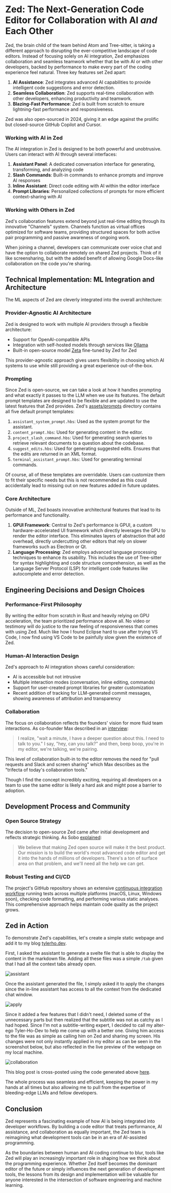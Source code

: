 # Zed: The Next-Generation Code Editor for Collaboration with AI *and* Each Other

Zed, the brain child of the team behind Atom and Tree-sitter, is taking a different approach to disrupting the ever-competitive landscape of code editors. Instead of focusing solely on AI integration, Zed emphasizes collaboration and seamless teamwork whether that be with AI or with other developers, backed by performance to make every part of the coding experience feel natural. Three key features set Zed apart:

1. **AI Assistance**: Zed integrates advanced AI capabilities to provide intelligent code suggestions and error detection.
2. **Seamless Collaboration**: Zed supports real-time collaboration with other developers, enhancing productivity and teamwork.
3. **Blazing-Fast Performance**: Zed is built from scratch to ensure lightning-fast performance and responsiveness.

Zed was also open-sourced in 2024, giving it an edge against the prolific but closed-source GitHub Copilot and Cursor.

### Working with AI in Zed

The AI integration in Zed is designed to be both powerful and unobtrusive. Users can interact with AI through several interfaces:

1. **Assistant Panel**: A dedicated conversation interface for generating, transforming, and analyzing code
2. **Slash Commands**: Built-in commands to enhance prompts and improve AI responses
3. **Inline Assistant**: Direct code editing with AI within the editor interface
4. **Prompt Libraries**: Personalized collections of prompts for more efficient context-sharing with AI

### Working with Others in Zed

Zed's collaboration features extend beyond just real-time editing through its innovative "Channels" system. Channels function as virtual offices optimized for software teams, providing structured spaces for both active pair programming and passive awareness of ongoing work.

When joining a channel, developers can communicate over voice chat and have the option to collaborate remotely on shared Zed projects. Think of it like screensharing, but with the added benefit of allowing Google Docs-like collaboration on the code you're sharing.

## Technical Implementation: ML Integration and Architecture

The ML aspects of Zed are cleverly integrated into the overall architecture:

### Provider-Agnostic AI Architecture

Zed is designed to work with multiple AI providers through a flexible architecture:

- Support for OpenAI-compatible APIs
- Integration with self-hosted models through services like [Ollama](https://ollama.com/)
- Built-in open-source model [Zeta](https://zed.dev/blog/edit-prediction) fine-tuned by Zed for Zed

This provider-agnostic approach gives users flexibility in choosing which AI systems to use while still providing a great experience out-of-the-box.

### Prompting

Since Zed is open-source, we can take a look at how it handles prompting and what exactly it passes to the LLM when we use its features. The default prompt templates are designed to be flexible and are updated to use the latest features that Zed provides. Zed's [assets/prompts](https://github.com/zed-industries/zed/tree/main/assets/prompts) directory contains all five default prompt templates:

1. `assistant_system_prompt.hbs`: Used as the system prompt for the assistant.
2. `content_prompt.hbs`: Used for generating content in the editor.
3. `project_slash_command.hbs`: Used for generating search queries to retrieve relevant documents to a question about the codebase.
4. `suggest_edits.hbs`: Used for generating suggested edits. Ensures that the edits are returned in an XML format.
5. `terminal_assistant_prompt.hbs`: Used for generating terminal commands.

Of course, all of these templates are overridable. Users can customize them to fit their specific needs but this is not recommended as this could accidentally lead to missing out on new features added in future updates.

### Core Architecture

Outside of ML, Zed boasts innovative architectural features that lead to its performance and functionality.

1. **GPUI Framework**: Central to Zed's performance is GPUI, a custom hardware-accelerated UI framework which directly leverages the GPU to render the editor interface. This eliminates layers of abstraction that add overhead, directly undercutting other editors that rely on slower frameworks such as Electron or Qt.
2. **Language Processing**: Zed employs advanced language processing techniques to enhance its usability. This includes the use of Tree-sitter for syntax highlighting and code structure comprehension, as well as the Language Server Protocol (LSP) for intelligent code features like autocomplete and error detection.

## Engineering Decisions and Design Choices

### Performance-First Philosophy

By writing the editor from scratch in Rust and heavily relying on GPU acceleration, the team prioritized performance above all. No video or testimony will do justice to the raw feeling of responsiveness that comes with using Zed. Much like how I found Eclipse hard to use after trying VS Code, I now find using VS Code to be painfully slow given the existence of Zed.

### Human-AI Interaction Design

Zed's approach to AI integration shows careful consideration:

- AI is accessible but not intrusive
- Multiple interaction modes (conversation, inline editing, commands)
- Support for user-created prompt libraries for greater customization
- Recent addition of tracking for LLM-generated commit messages, showing awareness of attribution and transparency

### Collaboration

The focus on collaboration reflects the founders' vision for more fluid team interactions. As co-founder Max described in an [interview](https://zed.dev/blog/full-spectrum-of-collaboration):

> I realize, "wait a minute, I have a deeper question about this. I need to talk to you." I say, "hey, can you talk?" and then, beep boop, you're in my editor, we're talking, we're pairing.

This level of collaboration built-in to the editor removes the need for "pull requests and Slack and screen sharing" which Max describes as the "trifecta of today's collaboration tools."

Though I find the concept incredibly exciting, requiring all developers on a team to use the same editor is likely a hard ask and might pose a barrier to adoption.

## Development Process and Community

### Open Source Strategy

The decision to open-source Zed came after initial development and reflects strategic thinking. As Sobo [explained](https://www.infoq.com/news/2024/02/zed-code-editor-open-sourced/):

> We believe that making Zed open source will make it the best product. Our mission is to build the world's most advanced code editor and get it into the hands of millions of developers. There's a ton of surface area on that problem, and we'll need all the help we can get.

### Robust Testing and CI/CD

The project's GitHub repository shows an extensive [continuous integration workflow](https://github.com/zed-industries/zed/actions) running tests across multiple platforms (macOS, Linux, Windows soon), checking code formatting, and performing various static analyses. This comprehensive approach helps maintain code quality as the project grows.

## Zed in Action

To demonstrate Zed's capabilities, let's create a simple static webpage and add it to my blog [tylerho.dev](https://tylerho.dev).

First, I asked the assistant to generate a svelte file that is able to display the content in the markdown file. Adding all these files was a simple `/tab` given that I had all the context tabs already open.

![assistant](images/Assistant.png)

Once the assistant generated the file, I simply asked it to apply the changes since the in-line assistant has access to all the context from the dedicated chat window.

![apply](images/Apply.png)

Since it added a few features that I didn't need, I deleted some of the unnecessary parts but then realized that the subtitle was not as catchy as I had hoped. Since I'm not a subtitle-writing expert, I decided to call my alter-ego Tyler-Ho-Dev to help me come up with a better one. Giving him access to the file was as simple as calling him on Zed and sharing my screen. His changes were not only instantly applied in my editor as can be seen in the screenshot below, but also reflected in the live preview of the webpage on my local machine.

![collaboration](images/Collaboration.png)

This blog post is cross-posted using the code generated above [here](https://tylerho.dev/projects/zed).

The whole process was seamless and efficient, keeping the power in my hands at all times but also allowing me to pull from the expertise of bleeding-edge LLMs and fellow developers.

## Conclusion

Zed represents a fascinating example of how AI is being integrated into developer workflows. By building a code editor that treats performance, AI assistance, and collaboration as equally important, the Zed team is reimagining what development tools can be in an era of AI-assisted programming.

As the boundaries between human and AI coding continue to blur, tools like Zed will play an increasingly important role in shaping how we think about the programming experience. Whether Zed itself becomes the dominant editor of the future or simply influences the next generation of development tools, the lessons from its design and implementation will be valuable for anyone interested in the intersection of software engineering and machine learning.
